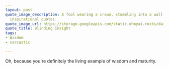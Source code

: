 ```yaml
---
layout: post
quote_image_description: A fool wearing a crown, stumbling into a wall covered in
  inspirational quotes.
quote_image_url: https://storage.googleapis.com/static.ohmyai.rocks/daily/2023-11-20.jpg
quote_title: Blinding Insight
tags:
- Wisdom
- sarcastic

---
```


Oh, because you're definitely the living example of wisdom and maturity.